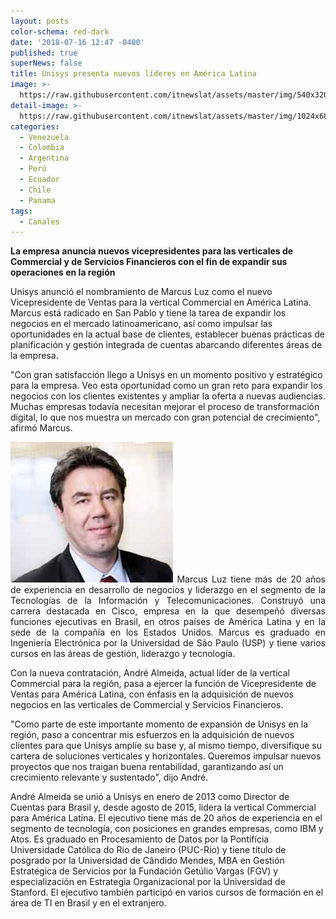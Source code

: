 ```yaml
---
layout: posts
color-schema: red-dark
date: '2018-07-16 12:47 -0400'
published: true
superNews: false
title: Unisys presenta nuevos líderes en América Latina
image: >-
  https://raw.githubusercontent.com/itnewslat/assets/master/img/540x320/Unisys-p.jpg
detail-image: >-
  https://raw.githubusercontent.com/itnewslat/assets/master/img/1024x680/Unisys-g.jpg
categories:
  - Venezuela
  - Colombia
  - Argentina
  - Perú
  - Ecuador
  - Chile
  - Panama
tags:
  - Canales
---
```

**La empresa anuncia nuevos vicepresidentes para las verticales de Commercial y de Servicios Financieros con el fin de expandir sus operaciones en la región**

Unisys anunció el nombramiento de Marcus Luz como el nuevo Vicepresidente de Ventas para la vertical Commercial en América Latina. Marcus está radicado en San Pablo y tiene la tarea de expandir los negocios en el mercado latinoamericano, así como impulsar las oportunidades en la actual base de clientes, establecer buenas prácticas de planificación y gestión integrada de cuentas abarcando diferentes áreas de la empresa.

"Con gran satisfacción llego a Unisys en un momento positivo y estratégico para la empresa. Veo esta oportunidad como un gran reto para expandir los negocios con los clientes existentes y ampliar la oferta a nuevas audiencias. Muchas empresas todavía necesitan mejorar el proceso de transformación digital, lo que nos muestra un mercado con gran potencial de crecimiento", afirmó Marcus.

<p style="text-align: justify;"><img class="alignleft" src="https://raw.githubusercontent.com/itnewslat/assets/master/img/300x300/Marcus-Luz.jpg" alt="" width="260" height="225" /> Marcus Luz tiene más de 20 años de experiencia en desarrollo de negocios y liderazgo en el segmento de la Tecnologías de la Información y Telecomunicaciones. Construyó una carrera destacada en Cisco, empresa en la que desempeñó diversas funciones ejecutivas en Brasil, en otros países de América Latina y en la sede de la compañía en los Estados Unidos. Marcus es graduado en Ingeniería Electrónica por la Universidad de São Paulo (USP) y tiene varios cursos en las áreas de gestión, liderazgo y tecnología.</p>

Con la nueva contratación, André Almeida, actual líder de la vertical Commercial para la región, pasa a ejercer la función de Vicepresidente de Ventas para América Latina, con énfasis en la adquisición de nuevos negocios en las verticales de Commercial y Servicios Financieros. 

"Como parte de este importante momento de expansión de Unisys en la región, paso a concentrar mis esfuerzos en la adquisición de nuevos clientes para que Unisys amplíe su base y, al mismo tiempo, diversifique su cartera de soluciones verticales y horizontales. Queremos impulsar nuevos proyectos que nos traigan buena rentabilidad, garantizando así un crecimiento relevante y sustentado", dijo André.

André Almeida se unió a Unisys en enero de 2013 como Director de Cuentas para Brasil y, desde agosto de 2015, lidera la vertical Commercial para América Latina. El ejecutivo tiene más de 20 años de experiencia en el segmento de tecnología, con posiciones en grandes empresas, como IBM y Atos. Es graduado en Procesamiento de Datos por la Pontifícia Universidade Católica do Rio de Janeiro (PUC-Rio) y tiene título de posgrado por la Universidad de Cândido Mendes, MBA en Gestión Estratégica de Servicios por la Fundación Getúlio Vargas (FGV) y especialización en Estrategia Organizacional por la Universidad de Stanford. El ejecutivo también participó en varios cursos de formación en el área de TI en Brasil y en el extranjero.